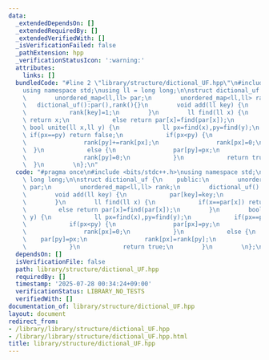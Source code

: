 ```yaml
---
data:
  _extendedDependsOn: []
  _extendedRequiredBy: []
  _extendedVerifiedWith: []
  _isVerificationFailed: false
  _pathExtension: hpp
  _verificationStatusIcon: ':warning:'
  attributes:
    links: []
  bundledCode: "#line 2 \"library/structure/dictional_UF.hpp\"\n#include <bits/stdc++.h>\n\
    using namespace std;\nusing ll = long long;\n\nstruct dictional_uf {\n    public:\n\
    \        unordered_map<ll,ll> par;\n        unordered_map<ll,ll> rank;\n     \
    \   dictional_uf():par(),rank(){}\n        void add(ll key) {\n            par[key]=key;\n\
    \            rank[key]=1;\n        }\n        ll find(ll x) {\n            if(x==par[x])\
    \ return x;\n            else return par[x]=find(par[x]);\n        }\n       \
    \ bool unite(ll x,ll y) {\n            ll px=find(x),py=find(y);\n           \
    \ if(px==py) return false;\n            if(px<py) {\n                par[px]=py;\n\
    \                rank[py]+=rank[px];\n                rank[px]=0;\n          \
    \  }\n            else {\n                par[py]=px;\n                rank[px]=rank[py];\n\
    \                rank[py]=0;\n            }\n            return true;\n      \
    \  }\n        \n};\n"
  code: "#pragma once\n#include <bits/stdc++.h>\nusing namespace std;\nusing ll =\
    \ long long;\n\nstruct dictional_uf {\n    public:\n        unordered_map<ll,ll>\
    \ par;\n        unordered_map<ll,ll> rank;\n        dictional_uf():par(),rank(){}\n\
    \        void add(ll key) {\n            par[key]=key;\n            rank[key]=1;\n\
    \        }\n        ll find(ll x) {\n            if(x==par[x]) return x;\n   \
    \         else return par[x]=find(par[x]);\n        }\n        bool unite(ll x,ll\
    \ y) {\n            ll px=find(x),py=find(y);\n            if(px==py) return false;\n\
    \            if(px<py) {\n                par[px]=py;\n                rank[py]+=rank[px];\n\
    \                rank[px]=0;\n            }\n            else {\n            \
    \    par[py]=px;\n                rank[px]=rank[py];\n                rank[py]=0;\n\
    \            }\n            return true;\n        }\n        \n};\n"
  dependsOn: []
  isVerificationFile: false
  path: library/structure/dictional_UF.hpp
  requiredBy: []
  timestamp: '2025-07-28 00:34:24+09:00'
  verificationStatus: LIBRARY_NO_TESTS
  verifiedWith: []
documentation_of: library/structure/dictional_UF.hpp
layout: document
redirect_from:
- /library/library/structure/dictional_UF.hpp
- /library/library/structure/dictional_UF.hpp.html
title: library/structure/dictional_UF.hpp
---
```

